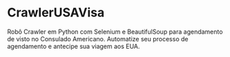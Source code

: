 # CrawlerUSAVisa
Robô Crawler em Python com Selenium e BeautifulSoup para agendamento de visto no Consulado Americano. Automatize seu processo de agendamento e antecipe sua viagem aos EUA.
